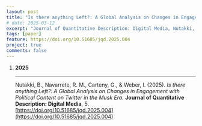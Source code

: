 ```yaml
---
layout: post 
title: "Is there anything Left?: A Global Analysis on Changes in Engagement with Political Content on Twitter in the Musk Era"
# date: 2025-03-12
excerpt: "Journal of Quantitative Description: Digital Media, Nutakki, B., Navarrete, R. M., Carteny, G., & Weber, I. (2025)"
tags: [paper]
feature: https://doi.org/10.51685/jqd.2025.004
project: true
comments: false
---
```


1. **2025**  
   ****  
   Nutakki, B., Navarrete, R. M., Carteny, G., & Weber, I. (2025). *Is there anything Left?: A Global Analysis on Changes in Engagement with Political Content on Twitter in the Musk Era.* **Journal of Quantitative Description: Digital Media**, 5.  
   [https://doi.org/10.51685/jqd.2025.004](https://doi.org/10.51685/jqd.2025.004)